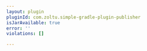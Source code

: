 ```yaml
---
layout: plugin
pluginId: com.zoltu.simple-gradle-plugin-publisher
isJarAvailable: true
error: ''
violations: []

---
```

